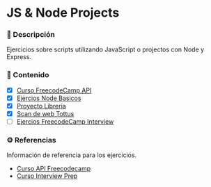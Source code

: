 # JS & Node Projects

### 📝 Descripción

Ejercicios sobre scripts utilizando JavaScript o projectos con Node y Express.

### 📒 Contenido

- [x] [Curso FreecodeCamp API](freecode_api/README.md)
- [x] [Ejercios Node Basicos](node_basic/README.md)
- [x] [Proyecto Libreria](libreria/README.md)
- [x] [Scan de web Tottus](scanweb/README.md)
- [ ] [Ejercios FreecodeCamp Interview](interviewprep/README.md)

### ⚙️ Referencias

Información de referencia para los ejercicios.

- [Curso API Freecodecamp](https://www.freecodecamp.org/learn/back-end-development-and-apis/)
- [Curso Interview Prep](https://www.freecodecamp.org/learn/coding-interview-prep/)
